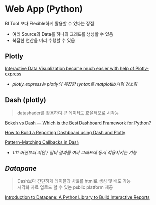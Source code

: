 # Web App \(Python\)

BI Tool 보다 Flexible하게 활용할 수 있다는 장점

* 여러 Source의 Data를 하나의 그래프를 생성할 수 있음
* 복잡한 연산을 미리 수행할 수 있음

## Plotly

[Interactive Data Visualization became much easier with help of Plotly-express](https://medium.com/analytics-vidhya/interactive-data-visualization-became-much-easier-with-help-of-plotly-express-64c56e781b53)  
  -  _plotly\_express는 plotly의 복잡한 syntax를 matplotlib처럼 간소화_ 

## Dash \(plotly\)

> datashader를 활용하여 큰 데이터도 효율적으로 시각능

[Bokeh vs Dash — Which is the Best Dashboard Framework for Python?](https://www.sicara.ai/blog/2018-01-30-bokeh-dash-best-dashboard-framework-python)

[How to Build a Reporting Dashboard using Dash and Plotly](https://towardsdatascience.com/how-to-build-a-complex-reporting-dashboard-using-dash-and-plotl-4f4257c18a7f#4711)

[Pattern-Matching Callbacks in Dash](https://medium.com/plotly/pattern-matching-callbacks-in-dash-9014eee99858)  
  -  _1.11 버전부터 지원 / 필터 결과를 여러 그래프에 동시 적용시키는 기능_

## _Datapane_

> Dash보다 간단하게 테이블과 차트를 html로 생성 및 배포 가능  
> 시각화 자료 업로드 할 수 있는 public platform 제공

[Introduction to Datapane: A Python Library to Build Interactive Reports](https://towardsdatascience.com/introduction-to-datapane-a-python-library-to-build-interactive-reports-4593fd3cb9c8)

[  
](https://medium.com/@plotlygraphs?source=post_page-----9014eee99858----------------------)

